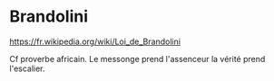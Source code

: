 # Brandolini

https://fr.wikipedia.org/wiki/Loi_de_Brandolini

Cf proverbe africain. Le messonge prend l'assenceur la vérité prend l'escalier.
